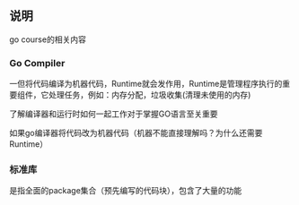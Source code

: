## 说明

go course的相关内容

###  Go Compiler

一但将代码编译为机器代码，Runtime就会发作用，Runtime是管理程序执行的重要组件，它处理任务，例如：内存分配，垃圾收集(清理未使用的内存)

了解编译器和运行时如何一起工作对于掌握GO语言至关重要

如果go编译器将代码改为机器代码（机器不能直接理解吗？为什么还需要Runtime）

### 标准库
是指全面的package集合（预先编写的代码块），包含了大量的功能